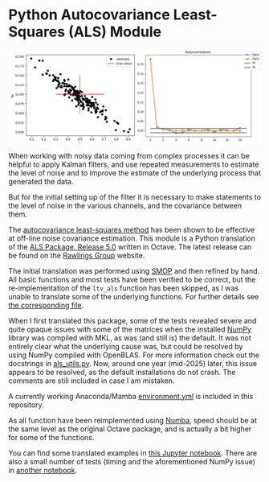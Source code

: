 # Python Autocovariance Least-Squares (ALS) Module

![Rw - Qw & autocorrelation plots](./images/overview.png)

When working with noisy data coming from complex processes it can be helpful to apply Kalman filters, and use repeated measurements to estimate the level of noise and to improve the estimate of the underlying process that generated the data. 

But for the initial setting up of the filter it is necessary to make statements to the level of noise in the various channels, and the covariance between them.

The [autocovariance least-squares method](https://minds.wisconsin.edu/bitstream/handle/1793/10890/file_1.pdf) has been shown to be effective at off-line noise covariance estimation. This module is a Python translation of the [ALS Package, Release 5.0](https://github.com/AaronWebster/als) written in Octave. The latest release can be found on the [Rawlings Group](https://sites.engineering.ucsb.edu/~jbraw/software/als/download/index.html) website.

The initial translation was performed using [SMOP](https://github.com/victorlei/smop) and then refined by hand. All basic functions and most tests have been verified to be correct, but the re-implementation of the `ltv_als` function has been skipped, as I was unable to translate some of the underlying functions. For further details see [the corresponding file](./src_files/not_translated/case1_als.py).

When I first translated this package, some of the tests revealed severe and quite opaque issues with some of the matrices when the installed [NumPy](https://numpy.org/) library was compiled with MKL, as was (and still is) the default. It was not entirely clear what the underlying cause was, but could be resolved by using NumPy compiled with OpenBLAS. For more information check out the docstrings in [als_utils.py](./als_utils.py). Now, around one year (mid-2025) later, this issue appears to be resolved, as the default installations do not crash. The comments are still included in case I am mistaken.

A currently working Anaconda/Mamba [environment.yml](environment.yml) is included in this repository.

As all function have been reimplemented using [Numba](https://numba.pydata.org/), speed should be at the same level as the original Octave package, and is actually a bit higher for some of the functions.

You can find some translated examples in [this Jupyter notebook](PythonALSExample.ipynb). There are also a small number of tests (timing and the aforementioned NumPy issue) in [another notebook](PythonALSTests.ipynb).